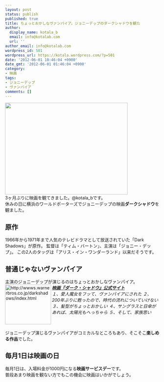 ```yaml
---
layout: post
status: publish
published: true
title: ちょっとおかしなヴァンパイア。ジョニーデップのダークシャドウを観た
author:
  display_name: kotala_b
  email: info@kotalab.com
  url: ''
author_email: info@kotalab.com
wordpress_id: 501
wordpress_url: https://kotala.wordpress.com/?p=501
date: '2012-06-01 10:46:04 +0900'
date_gmt: '2012-06-01 01:46:04 +0900'
category:
- 映画
tags:
- ジョニーデップ
- ヴァンパイア
comments: []
---
```

<p><a href="http://kotalab.com/wp-content/uploads/darkShadow_120601.jpg" target="_blank"><img src="http://kotalab.com/wp-content/uploads/darkShadow_120601.jpg" alt="" title="darkShadow_120601" width="400" height="300" class="alignnone size-full wp-image-1235" /></a><br />
3ヶ月ぶりに映画を観てきました。@kotala_bです。<br />
休みの日に横浜のワールドポーターズでジョニーデップの映画<strong>ダークシャドウ</strong>を観ました。<br />
<!--more--></p>
<h2>原作</h2>
<p>1966年から1971年まで人気のテレビドラマとして放送されていた「Dark Shadows」が原作。 監督は「ティム・バートン」、主演は「ジョニー・デップ」。 この2人のタッグは「アリス・イン・ワンダーランド」以来だそうです。</p>
<h2>普通じゃないヴァンパイア</h2>
<p>主演のジョニーデップが演じるのはちょっとおかしなヴァンパイア。<br />
<a href="http://wwws.warnerbros.co.jp/darkshadows/index.html"><img title="映画『ダーク・シャドウ』公式サイト" src="http://capture.heartrails.com/150x130/shadow?http://wwws.warnerbros.co.jp/darkshadows/index.html" alt="http://wwws.warnerbros.co.jp/darkshadows/index.html" width="150" height="130" align="left" /></a> <em><strong><a href="http://wwws.warnerbros.co.jp/darkshadows/index.html" target="_blank">映画『ダーク・シャドウ』公式サイト</a></strong></em><br />
<em>１、愛人魔女をフッて、ヴァンパイアにされた ２、200年ぶりに甦ったので、時代の流れについていけない ３、髪型がちょっとおかしい ４、サングラスと日傘があれば、太陽光もへっちゃら ５、そして、家族思い</em><br style="clear:both;" /><br />
ジョニーデップ演じるヴァンパイアがコミカルなところもあり、そこそこ<strong>楽しめる作品</strong>でした。</p>
<h2>毎月1日は映画の日</h2>
<p>毎月1日は、入場料金が1000円になる<strong>映画サービスデー</strong>です。<br />
普段あまり映画を観ない方でもこの機会に映画はいかがでしょう。</p>
